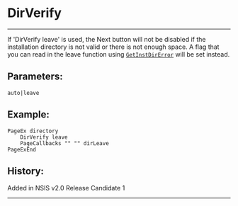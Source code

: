# DirVerify

---

If 'DirVerify leave' is used, the Next button will not be disabled if the installation directory is not valid or there is not enough space. A flag that you can read in the leave function using [`GetInstDirError`][1] will be set instead.

## Parameters:

    auto|leave

## Example:

	PageEx directory
		DirVerify leave
		PageCallbacks "" "" dirLeave
	PageExEnd

## History:

Added in NSIS v2.0 Release Candidate 1

---

[1]: GetInstDirError.markdown